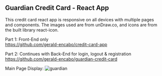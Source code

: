 ## Guardian Credit Card - React App

This credit card react app is responsive on all devices with multiple pages and components. The images used are from unDraw.co, and icons are from the built library react-icon.

Part 1: Front-End only <br/>
https://github.com/gerald-encabo/credit-card-app

Part 2: Continues with Back-End for login, logout & registration <br/>
https://github.com/gerald-encabo/guardian-credit-card

Main Page Display:
![guardian](https://user-images.githubusercontent.com/15988182/219907086-0c4c10da-6cd3-4e26-9d4e-eb5aba60f9f4.JPG)
